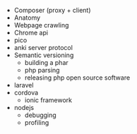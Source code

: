 - Composer (proxy + client)
- Anatomy
- Webpage crawling
- Chrome api
- pico
- anki server protocol
- Semantic versioning
	- building a phar
	- php parsing
	- releasing php open source software
- laravel
- cordova
	- ionic framework
- nodejs
	- debugging
	- profiling
